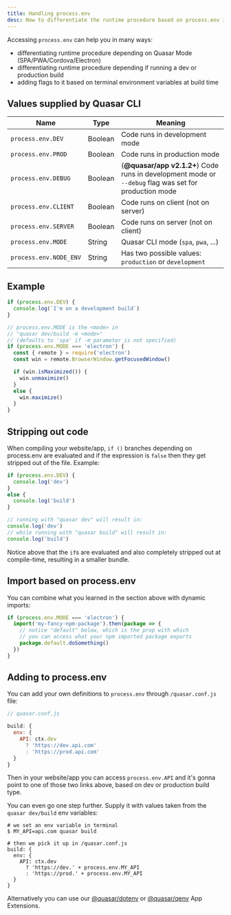 ```yaml
---
title: Handling process.env
desc: How to differentiate the runtime procedure based on process.env in a Quasar app.
---
```


Accessing `process.env` can help you in many ways:
  * differentiating runtime procedure depending on Quasar Mode (SPA/PWA/Cordova/Electron)
  * differentiating runtime procedure depending if running a dev or production build
  * adding flags to it based on terminal environment variables at build time

## Values supplied by Quasar CLI

| Name | Type | Meaning |
| --- | --- | --- |
| `process.env.DEV` | Boolean | Code runs in development mode |
| `process.env.PROD` | Boolean | Code runs in production mode |
| `process.env.DEBUG` | Boolean | (**@quasar/app v2.1.2+**) Code runs in development mode or `--debug` flag was set for production mode |
| `process.env.CLIENT` | Boolean | Code runs on client (not on server) |
| `process.env.SERVER` | Boolean | Code runs on server (not on client) |
| `process.env.MODE` | String | Quasar CLI mode (`spa`, `pwa`, ...) |
| `process.env.NODE_ENV` | String | Has two possible values: `production` or `development` |

## Example

```js
if (process.env.DEV) {
  console.log(`I'm on a development build`)
}

// process.env.MODE is the <mode> in
// "quasar dev/build -m <mode>"
// (defaults to 'spa' if -m parameter is not specified)
if (process.env.MODE === 'electron') {
  const { remote } = require('electron')
  const win = remote.BrowserWindow.getFocusedWindow()

  if (win.isMaximized()) {
    win.unmaximize()
  }
  else {
    win.maximize()
  }
}
```

## Stripping out code

When compiling your website/app, `if ()` branches depending on process.env are evaluated and if the expression is `false` then they get stripped out of the file. Example:

```js
if (process.env.DEV) {
  console.log('dev')
}
else {
  console.log('build')
}

// running with "quasar dev" will result in:
console.log('dev')
// while running with "quasar build" will result in:
console.log('build')
```

Notice above that the `if`s are evaluated and also completely stripped out at compile-time, resulting in a smaller bundle.

## Import based on process.env

You can combine what you learned in the section above with dynamic imports:

```js
if (process.env.MODE === 'electron') {
  import('my-fancy-npm-package').then(package => {
    // notice "default" below, which is the prop with which
    // you can access what your npm imported package exports
    package.default.doSomething()
  })
}
```

## Adding to process.env <q-badge align="top" label="@quasar/app v2 specs" />

You can add your own definitions to `process.env` through `/quasar.conf.js` file:

```js
// quasar.conf.js

build: {
  env: {
    API: ctx.dev
      ? 'https://dev.api.com'
      : 'https://prod.api.com'
  }
}
```

Then in your website/app you can access `process.env.API` and it's gonna point to one of those two links above, based on dev or production build type.

You can even go one step further. Supply it with values taken from the `quasar dev/build` env variables:

```
# we set an env variable in terminal
$ MY_API=api.com quasar build

# then we pick it up in /quasar.conf.js
build: {
  env: {
    API: ctx.dev
      ? 'https://dev.' + process.env.MY_API
      : 'https://prod.' + process.env.MY_API
  }
}
```

Alternatively you can use our [@quasar/dotenv](https://github.com/quasarframework/app-extension-dotenv) or [@quasar/qenv](https://github.com/quasarframework/app-extension-qenv) App Extensions.
